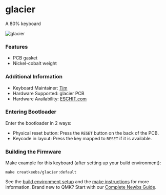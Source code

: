 # glacier
A 80% keyboard

![glacier](https://imgur.com/gallery/9nREnv8)

### Features
* PCB gasket
* Nickel-cobalt weight

### Additional Information
* Keyboard Maintainer: [Tim](https://github.com/Timliuzhaolu/qmk_firmware)
* Hardware Supported: glacier PCB
* Hardware Availability: [ESCHIT.com](https://eschit.com/products/gb-thera75)

### Entering Bootloader

Enter the bootloader in 2 ways:

* Physical reset button: Press the `RESET` button on the back of the PCB.
* Keycode in layout: Press the key mapped to `RESET` if it is available.

### Building the Firmware
Make example for this keyboard (after setting up your build environment):

    make creatkeebs/glacier:default

See the [build environment setup](https://docs.qmk.fm/#/getting_started_build_tools) and the [make instructions](https://docs.qmk.fm/#/getting_started_make_guide) for more information. Brand new to QMK? Start with our [Complete Newbs Guide](https://docs.qmk.fm/#/newbs).
